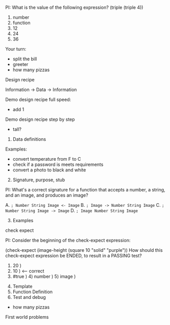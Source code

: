 PI: What is the value of the following expression? (triple (triple 4))1) number
2) function3) 124) 245) 36

Your turn: 

- split the bill
- greeter
- how many pizzas

Design recipe

Information -> Data -> Information

Demo design recipe full speed:

- add 1

Demo design recipe step by step

- tall?



1. Data definitions

Examples:

- convert temperature from F to C
- check if a password is meets requirements
- convert a photo to black and white



2. Signature, purpose, stub

PI: What's a correct signature for a function that accepts a number, a string, and an image, and produces an image?

A. `; Number String Image <- Image`
B. `; Image -> Number String Image`
C. `; Number String Image -> Image`
D. `; Image Number String Image`

3. Examples

check expect

PI: Consider the beginning of the check-expect expression:
(check-expect   (image-height (square 10 "solid" "purple"))How should this check-expect expression be ENDED, to result in a PASSING test?1) 20 )2) 10 ) <-- correct3) #true ) 4) number ) 5) image )


4. Template
5. Function Definition
6. Test and debug

- how many pizzas

First world problems